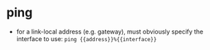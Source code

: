 # ping

- for a link-local address (e.g. gateway), must obviously specify the interface to use:
`ping {{address}}%{{interface}}`

